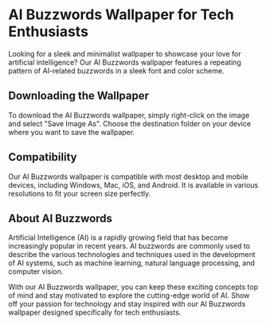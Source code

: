 <!--font:Open Sans-->

# AI Buzzwords Wallpaper for Tech Enthusiasts

Looking for a sleek and minimalist wallpaper to showcase your love for artificial intelligence? Our AI Buzzwords wallpaper features a repeating pattern of AI-related buzzwords in a sleek font and color scheme. 

## Downloading the Wallpaper

To download the AI Buzzwords wallpaper, simply right-click on the image and select "Save Image As". Choose the destination folder on your device where you want to save the wallpaper.

## Compatibility

Our AI Buzzwords wallpaper is compatible with most desktop and mobile devices, including Windows, Mac, iOS, and Android. It is available in various resolutions to fit your screen size perfectly.

## About AI Buzzwords

Artificial Intelligence (AI) is a rapidly growing field that has become increasingly popular in recent years. AI buzzwords are commonly used to describe the various technologies and techniques used in the development of AI systems, such as machine learning, natural language processing, and computer vision.

With our AI Buzzwords wallpaper, you can keep these exciting concepts top of mind and stay motivated to explore the cutting-edge world of AI. Show off your passion for technology and stay inspired with our AI Buzzwords wallpaper designed specifically for tech enthusiasts.

<!--

Write me markdown content of website with wallpaper:

"A wallpaper with a repeating pattern of AI-related buzzwords, in a minimalist font and color scheme."

The header of the page should not be copy of the text but rather a real content of the website which is using this wallpaper.


---


# AI Buzzwords Wallpaper

Decorate your desktop or phone with our minimalist wallpaper featuring a repeating pattern of AI-related buzzwords. The sleek font and color scheme make it a perfect addition to any tech enthusiast's collection.

## How to Download

To download the wallpaper, simply right-click on the image and select "Save Image As". Then, choose the destination folder on your device where you want to save the wallpaper.

## Compatibility

Our AI Buzzwords Wallpaper is compatible with most desktop and mobile devices, including Windows, Mac, iOS, and Android. It is available in various resolutions to fit your screen size perfectly.

## About AI Buzzwords

Artificial Intelligence (AI) is a rapidly growing field that has become increasingly popular in recent years. AI buzzwords are commonly used to describe the various technologies and techniques used in the development of AI systems, such as machine learning, natural language processing, and computer vision.

With our AI Buzzwords Wallpaper, you can showcase your love for this exciting field and stay inspired every day.


---


Heading should not include word "wallpaper". The website should not be about the wallpaper itself, wallpaper is just a related background, rewrite whole content.


---


# AI Buzzwords for Tech Enthusiasts

Are you a tech enthusiast looking to stay inspired? Our minimalist wallpaper features a repeating pattern of AI-related buzzwords in a sleek font and color scheme. Use it as a background on your desktop or phone to showcase your love for the exciting field of artificial intelligence.

## How to Download

To download the AI Buzzwords wallpaper, simply right-click on the image and select "Save Image As". Choose the destination folder on your device where you want to save the wallpaper.

## Compatibility

Our AI Buzzwords wallpaper is compatible with most desktop and mobile devices, including Windows, Mac, iOS, and Android. It is available in various resolutions to fit your screen size perfectly.

## About AI Buzzwords

Artificial Intelligence (AI) is a rapidly growing field that has become increasingly popular in recent years. AI buzzwords are commonly used to describe the various technologies and techniques used in the development of AI systems, such as machine learning, natural language processing, and computer vision.

With our AI Buzzwords wallpaper, you can keep these exciting concepts top of mind and stay motivated to explore the cutting-edge world of AI.


---


Heading is too long, rewrite whole content.


---


# Stay Inspired with AI Buzzwords

Our minimalist wallpaper features a repeating pattern of AI-related buzzwords in a sleek font and color scheme. Use it as a background on your desktop or phone to showcase your love for the exciting field of artificial intelligence.

## Downloading the Wallpaper

To download the AI Buzzwords wallpaper, simply right-click on the image and select "Save Image As". Choose the destination folder on your device where you want to save the wallpaper.

## Compatibility

Our AI Buzzwords wallpaper is compatible with most desktop and mobile devices, including Windows, Mac, iOS, and Android. It is available in various resolutions to fit your screen size perfectly.

## About AI Buzzwords

Artificial Intelligence (AI) is a rapidly growing field that has become increasingly popular in recent years. AI buzzwords are commonly used to describe the various technologies and techniques used in the development of AI systems, such as machine learning, natural language processing, and computer vision.

With our AI Buzzwords wallpaper, you can keep these exciting concepts top of mind and stay motivated to explore the cutting-edge world of AI. Stay inspired and show off your passion for technology with our AI Buzzwords wallpaper.


---


Heading is too long, rewrite whole content.


---


# AI Buzzwords Wallpaper for Tech Enthusiasts

Looking for a sleek and minimalist wallpaper to showcase your love for artificial intelligence? Our AI Buzzwords wallpaper features a repeating pattern of AI-related buzzwords in a sleek font and color scheme. 

## Downloading the Wallpaper

To download the AI Buzzwords wallpaper, simply right-click on the image and select "Save Image As". Choose the destination folder on your device where you want to save the wallpaper.

## Compatibility

Our AI Buzzwords wallpaper is compatible with most desktop and mobile devices, including Windows, Mac, iOS, and Android. It is available in various resolutions to fit your screen size perfectly.

## About AI Buzzwords

Artificial Intelligence (AI) is a rapidly growing field that has become increasingly popular in recent years. AI buzzwords are commonly used to describe the various technologies and techniques used in the development of AI systems, such as machine learning, natural language processing, and computer vision.

With our AI Buzzwords wallpaper, you can keep these exciting concepts top of mind and stay motivated to explore the cutting-edge world of AI. Show off your passion for technology and stay inspired with our AI Buzzwords wallpaper designed specifically for tech enthusiasts.


---


Write me a Google font which is best fitting for the website.

Pick from the list:
- Great Vibes
- Playfair Display
- Alegreya
- Futura
- Orbitron
- Inter
- Lobster
- Exo 2
- Raleway
- Dancing Script
- Open Sans
- Poppins
- Montserrat
- Roboto
- Barlow Condensed
- IBM Plex Sans
- Lato


Write just the font name nothing else.


---


I recommend using the "Open Sans" font for the website.

-->
